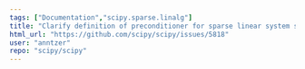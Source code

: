 ```yaml
---
tags: ["Documentation","scipy.sparse.linalg"]
title: "Clarify definition of preconditioner for sparse linear system solvers"
html_url: "https://github.com/scipy/scipy/issues/5818"
user: "anntzer"
repo: "scipy/scipy"
---
```


